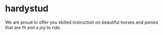 # hardystud
We are proud to offer you skilled instruction on beautiful horses and ponies that are fit and a joy to ride.

